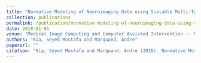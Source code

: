 ```yaml
---
title: "Normative Modeling of Neuroimaging Data using Scalable Multi-Task Gaussian Processes"
collection: publications
permalink: /publication/normative-modeling-of-neuroimaging-data-using-scalable-multi-task-gaussian-processes
date: 2018-01-01
venue: "Medical Image Computing and Computer Assisted Intervention -- MICCAI 2018"
authors: "Kia, Seyed Mostafa and Marquand, Andre"
paperurl: ""
citation: "Kia, Seyed Mostafa and Marquand, Andre (2018). Normative Modeling of Neuroimaging Data using Scalable Multi-Task Gaussian Processes. Medical Image Computing and Computer Assisted Intervention -- MICCAI 2018."
---
```

